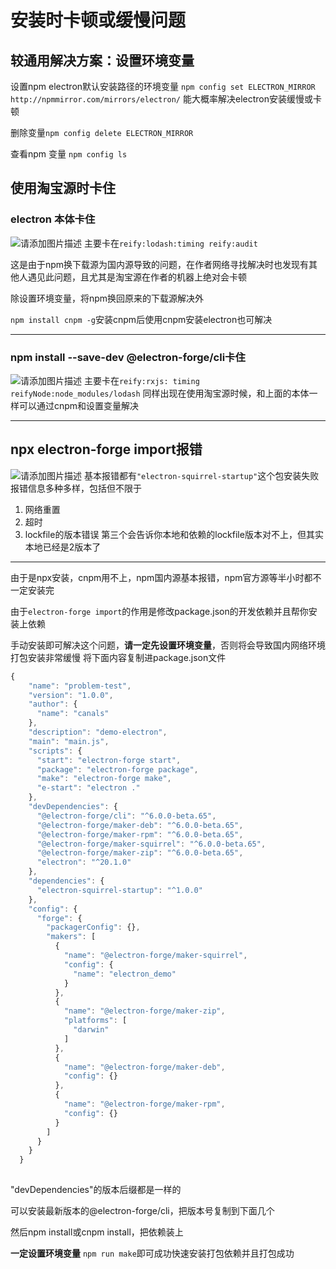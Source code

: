 # 安装时卡顿或缓慢问题
## 较通用解决方案：设置环境变量
设置npm electron默认安装路径的环境变量
`npm config set ELECTRON_MIRROR  http://npmmirror.com/mirrors/electron/`
能大概率解决electron安装缓慢或卡顿

删除变量`npm config delete ELECTRON_MIRROR`

查看npm 变量 `npm config ls`
## 使用淘宝源时卡住
### electron 本体卡住
![请添加图片描述](https://img-blog.csdnimg.cn/e10ea8c48d3f482cbcec6798d3db1984.png)
主要卡在`reify:lodash:timing reify:audit`

这是由于npm换下载源为国内源导致的问题，在作者网络寻找解决时也发现有其他人遇见此问题，且尤其是淘宝源在作者的机器上绝对会卡顿

除设置环境变量，将npm换回原来的下载源解决外

`npm install cnpm -g`安装cnpm后使用cnpm安装electron也可解决

---

### npm install --save-dev @electron-forge/cli卡住
![请添加图片描述](https://img-blog.csdnimg.cn/9e841b6cd77a49e78bc17c42ba5ab93a.png)
主要卡在`reify:rxjs: timing reifyNode:node_modules/lodash`
同样出现在使用淘宝源时候，和上面的本体一样可以通过cnpm和设置变量解决

---

## npx electron-forge import报错
![请添加图片描述](https://img-blog.csdnimg.cn/5c476f3e5499421db7e0c663c3a8620c.png)
基本报错都有`"electron-squirrel-startup"`这个包安装失败
报错信息多种多样，包括但不限于

 1. 网络重置
 2. 超时
 3. lockfile的版本错误
第三个会告诉你本地和依赖的lockfile版本对不上，但其实本地已经是2版本了
---

由于是npx安装，cnpm用不上，npm国内源基本报错，npm官方源等半小时都不一定安装完

由于`electron-forge import`的作用是修改package.json的开发依赖并且帮你安装上依赖

手动安装即可解决这个问题，**请一定先设置环境变量**，否则将会导致国内网络环境打包安装非常缓慢
将下面内容复制进package.json文件

```JavaScript
{
    "name": "problem-test",
    "version": "1.0.0",
    "author": {
      "name": "canals"
    },
    "description": "demo-electron",
    "main": "main.js",
    "scripts": {
      "start": "electron-forge start",
      "package": "electron-forge package",
      "make": "electron-forge make",
      "e-start": "electron ."
    },
    "devDependencies": {
      "@electron-forge/cli": "^6.0.0-beta.65",
      "@electron-forge/maker-deb": "^6.0.0-beta.65",
      "@electron-forge/maker-rpm": "^6.0.0-beta.65",
      "@electron-forge/maker-squirrel": "^6.0.0-beta.65",
      "@electron-forge/maker-zip": "^6.0.0-beta.65",
      "electron": "^20.1.0"
    },
    "dependencies": {
      "electron-squirrel-startup": "^1.0.0"
    },
    "config": {
      "forge": {
        "packagerConfig": {},
        "makers": [
          {
            "name": "@electron-forge/maker-squirrel",
            "config": {
              "name": "electron_demo"
            }
          },
          {
            "name": "@electron-forge/maker-zip",
            "platforms": [
              "darwin"
            ]
          },
          {
            "name": "@electron-forge/maker-deb",
            "config": {}
          },
          {
            "name": "@electron-forge/maker-rpm",
            "config": {}
          }
        ]
      }
    }
  }
  
```

"devDependencies"的版本后缀都是一样的

可以安装最新版本的@electron-forge/cli，把版本号复制到下面几个

然后npm install或cnpm install，把依赖装上

**一定设置环境变量**
`npm run make`即可成功快速安装打包依赖并且打包成功